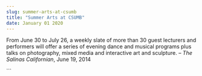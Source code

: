 ```yaml
---
slug: summer-arts-at-csumb
title: "Summer Arts at CSUMB"
date: January 01 2020
---
```


 
<p>
  From June 30 to July 26, a weekly slate of more than 30 guest lecturers and
  performers will offer a series of evening dance and musical programs plus
  talks on photography, mixed media and interactive art and sculpture. –
  <em>The Salinas Californian</em>, June 19, 2014
</p>
```
